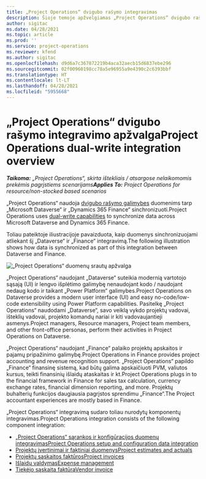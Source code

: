 ```yaml
---
title: „Project Operations“ dvigubo rašymo integravimas
description: Šioje temoje apžvelgiamas „Project Operations“ dvigubo rašymo integravimas.
author: sigitac
ms.date: 04/28/2021
ms.topic: article
ms.prod: ''
ms.service: project-operations
ms.reviewer: kfend
ms.author: sigitac
ms.openlocfilehash: d9d6a7c367872219b4aca32aecb15d6837ebe296
ms.sourcegitcommit: 02f00960198cc78a5e96955a9e4390c2c6393bbf
ms.translationtype: HT
ms.contentlocale: lt-LT
ms.lasthandoff: 04/28/2021
ms.locfileid: "5955668"
---
```

# <a name="project-operations-dual-write-integration-overview"></a><span data-ttu-id="80ec1-103">„Project Operations“ dvigubo rašymo integravimo apžvalga</span><span class="sxs-lookup"><span data-stu-id="80ec1-103">Project Operations dual-write integration overview</span></span>

<span data-ttu-id="80ec1-104">_**Taikoma:** „Project Operations“, skirta ištekliais / atsargose nelaikomomis prekėmis pagrįstiems scenarijams_</span><span class="sxs-lookup"><span data-stu-id="80ec1-104">_**Applies To:** Project Operations for resource/non-stocked based scenarios_</span></span>

<span data-ttu-id="80ec1-105">„Project Operations“ naudoja [dvigubo rašymo galimybes](/dynamics365/fin-ops-core/dev-itpro/data-entities/dual-write/dual-write-home-page) duomenims tarp „Microsoft Dataverse“ ir „Dynamics 365 Finance“ sinchronizuoti.</span><span class="sxs-lookup"><span data-stu-id="80ec1-105">Project Operations uses [dual-write capabilities](/dynamics365/fin-ops-core/dev-itpro/data-entities/dual-write/dual-write-home-page) to synchronize data across Microsoft Dataverse and Dynamics 365 Finance.</span></span>

<span data-ttu-id="80ec1-106">Toliau pateiktoje iliustracijoje pavaizduota, kaip duomenys sinchronizuojami atliekant šį „Dataverse“ ir „Finance“ integravimą.</span><span class="sxs-lookup"><span data-stu-id="80ec1-106">The following illustration shows how data is synchronized as part of this integration between Dataverse and Finance.</span></span>

![„Project Operations“ duomenų srautų apžvalga](./media/ProjectOperationsFlows.jpg)

<span data-ttu-id="80ec1-108">„Project Operations“ naudojant „Dataverse“ suteikia modernią vartotojo sąsają (UI) ir lengvo išplėtimo galimybę nenaudojant kodo / naudojant nedaug kodo ir taikant „Power Platform“ galimybes.</span><span class="sxs-lookup"><span data-stu-id="80ec1-108">Project Operations on Dataverse provides a modern user interface (UI) and easy no-code/low-code extensibility using Power Platform capabilities.</span></span> <span data-ttu-id="80ec1-109">Pasitelkę „Project Operations“ naudodami „Dataverse“, savo veiklą vykdo projektų vadovai, išteklių vadovai, projekto komandų nariai ir kiti vadovaujantieji asmenys.</span><span class="sxs-lookup"><span data-stu-id="80ec1-109">Project managers, Resource managers, Project team members, and other front-office personas, perform their activities in Project Operations on Dataverse.</span></span>

<span data-ttu-id="80ec1-110">„Project Operations“ naudojant „Finance“ palaiko projektų apskaitos ir pajamų pripažinimo galimybę.</span><span class="sxs-lookup"><span data-stu-id="80ec1-110">Project Operations in Finance provides project accounting and revenue recognition support.</span></span> <span data-ttu-id="80ec1-111">„Project Operations“ papildo „Finance“ finansinę sistemą, kad būtų galima apskaičiuoti PVM, valiutos kursus, teikti finansinių išlaidų ataskaitas ir kt.</span><span class="sxs-lookup"><span data-stu-id="80ec1-111">Project Operations plugs in to the financial framework in Finance for sales tax calculation, currency exchange rates, financial dimension reporting, and more.</span></span> <span data-ttu-id="80ec1-112">Projektų buhalterių funkcijos daugiausia pagrįstos sprendimu „Finance“.</span><span class="sxs-lookup"><span data-stu-id="80ec1-112">The Project accountant experiences are mostly based in Finance.</span></span>

<span data-ttu-id="80ec1-113">„Project Operations“ integravimą sudaro toliau nurodytų komponentų integravimas.</span><span class="sxs-lookup"><span data-stu-id="80ec1-113">Project Operations integration consists of the following component integration:</span></span>


- [<span data-ttu-id="80ec1-114">„Project Operations“ sąrankos ir konfigūracijos duomenų integravimas</span><span class="sxs-lookup"><span data-stu-id="80ec1-114">Project Operations setup and configuration data integration</span></span>](resource-dual-write-setup-integration.md) 
- [<span data-ttu-id="80ec1-115">Projektų įvertinimai ir faktiniai duomenys</span><span class="sxs-lookup"><span data-stu-id="80ec1-115">Project estimates and actuals</span></span>](resource-dual-write-estimates-actuals.md)
- [<span data-ttu-id="80ec1-116">Projektų sąskaitos faktūros</span><span class="sxs-lookup"><span data-stu-id="80ec1-116">Project invoices</span></span>](resource-dual-write-project-invoice.md)
- [<span data-ttu-id="80ec1-117">Išlaidų valdymas</span><span class="sxs-lookup"><span data-stu-id="80ec1-117">Expense management</span></span>](resource-dual-write-expense.md)
- [<span data-ttu-id="80ec1-118">Tiekėjo sąskaita faktūra</span><span class="sxs-lookup"><span data-stu-id="80ec1-118">Vendor invoice</span></span>](resource-dual-write-vendor-invoice.md)
